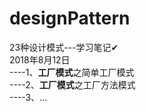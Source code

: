 # designPattern
23种设计模式---学习笔记✔<br>
2018年8月12日<br>
    ----1、<b>工厂模式</b>之简单工厂模式<br>
    ----2、<b>工厂模式</b>之工厂方法模式<br>
    ----3、...
